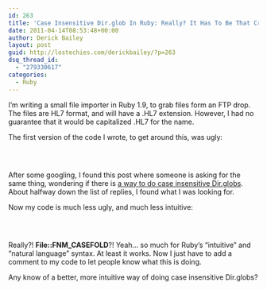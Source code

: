 ```yaml
---
id: 263
title: 'Case Insensitive Dir.glob In Ruby: Really? It Has To Be That Cryptic?'
date: 2011-04-14T08:53:48+00:00
author: Derick Bailey
layout: post
guid: http://lostechies.com/derickbailey/?p=263
dsq_thread_id:
  - "279330617"
categories:
  - Ruby
---
```

I&#8217;m writing a small file importer in Ruby 1.9, to grab files form an FTP drop. The files are HL7 format, and will have a .HL7 extension. However, I had no guarantee that it would be capitalized .HL7 for the name.

The first version of the code I wrote, to get around this, was ugly:

<pre><span style="line-height: 0px">def import(folder)
  files = []
  files &lt;&lt; Dir.glob(folder + "**/*.HL7")
  files &lt;&lt; Dir.glob(folder + "**/*.hl7")
  files &lt;&lt; Dir.glob(folder + "**/*.Hl7")
  files &lt;&lt; Dir.glob(folder + "**/*.hL7")

  files.flatten.each { |file|
    LabResult.import(file)
  }
end</span></pre>

<div>
  <p>
     
  </p>
  
  <p>
    After some googling, I found this post where someone is asking for the same thing, wondering if there is <a href="http://www.ruby-forum.com/topic/119964">a way to do case insensitive Dir.globs</a>. About halfway down the list of replies, I found what I was looking for.
  </p>
  
  <p>
    Now my code is much less ugly, and much less intuitive:
  </p>
  
  <pre><span style="line-height: 0px">def import(folder)
  files = Dir.glob(folder + "**/*.hl7", File::FNM_CASEFOLD)
  files.each { |file|
    LabResult.import(file)
  }
end</span><span style="line-height: 0px">﻿</span></pre>
</div>

<div>
  <p>
     
  </p>
  
  <p>
    Really?! <strong>File::FNM_CASEFOLD</strong>?! Yeah&#8230; so much for Ruby&#8217;s &#8220;intuitive&#8221; and &#8220;natural language&#8221; syntax. At least it works. Now I just have to add a comment to my code to let people know what this is doing.
  </p>
  
  <p>
    Any know of a better, more intuitive way of doing case insensitive Dir.globs?
  </p>
</div>